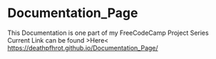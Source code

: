 # Documentation_Page
This Documentation is one part of my FreeCodeCamp Project Series
Current Link can be found >Here<
https://deathpfhrot.github.io/Documentation_Page/